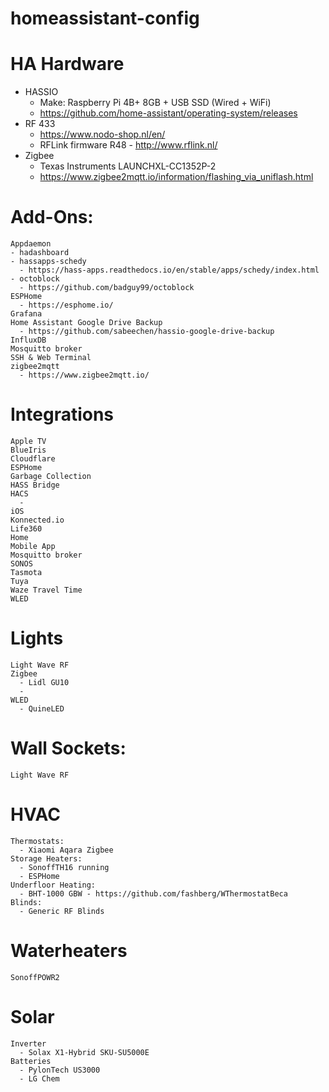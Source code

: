 # homeassistant-config
# HA Hardware
  - HASSIO
    - Make: Raspberry Pi 4B+ 8GB + USB SSD (Wired + WiFi)
    - https://github.com/home-assistant/operating-system/releases
  - RF 433
    - https://www.nodo-shop.nl/en/
    - RFLink firmware R48 - http://www.rflink.nl/
  - Zigbee
    - Texas Instruments LAUNCHXL-CC1352P-2
    - https://www.zigbee2mqtt.io/information/flashing_via_uniflash.html

# Add-Ons:
    Appdaemon
    - hadashboard
    - hassapps-schedy
      - https://hass-apps.readthedocs.io/en/stable/apps/schedy/index.html
    - octoblock
      - https://github.com/badguy99/octoblock
    ESPHome
      - https://esphome.io/
    Grafana
    Home Assistant Google Drive Backup
      - https://github.com/sabeechen/hassio-google-drive-backup
    InfluxDB
    Mosquitto broker
    SSH & Web Terminal
    zigbee2mqtt
      - https://www.zigbee2mqtt.io/

# Integrations
    Apple TV
    BlueIris
    Cloudflare
    ESPHome
    Garbage Collection
    HASS Bridge
    HACS
      -
    iOS
    Konnected.io
    Life360
    Home
    Mobile App
    Mosquitto broker
    SONOS
    Tasmota
    Tuya
    Waze Travel Time
    WLED

# Lights
    Light Wave RF
    Zigbee
      - Lidl GU10
      -
    WLED
      - QuineLED

# Wall Sockets:
    Light Wave RF

# HVAC
    Thermostats:
      - Xiaomi Aqara Zigbee
    Storage Heaters:
      - SonoffTH16 running
      - ESPHome
    Underfloor Heating:
      - BHT-1000 GBW - https://github.com/fashberg/WThermostatBeca
    Blinds:
      - Generic RF Blinds

# Waterheaters
    SonoffPOWR2

# Solar
    Inverter
      - Solax X1-Hybrid SKU-SU5000E
    Batteries
      - PylonTech US3000
      - LG Chem
